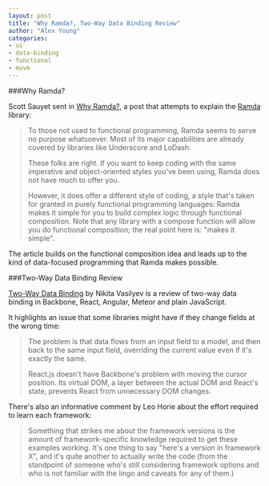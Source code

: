 ```yaml
---
layout: post
title: "Why Ramda?, Two-Way Data Binding Review"
author: "Alex Young"
categories:
- ui
- data-binding
- functional
- mvvm
---
```


###Why Ramda?

Scott Sauyet sent in [Why Ramda?](http://fr.umio.us/why-ramda/), a post that attempts to explain the [Ramda](https://github.com/CrossEye/ramda) library:


> To those not used to functional programming, Ramda seems to serve no purpose whatsoever. Most of its major capabilities are already covered by libraries like Underscore and LoDash.
>
> These folks are right. If you want to keep coding with the same imperative and object-oriented styles you've been using, Ramda does not have much to offer you.
>
> However, it does offer a different style of coding, a style that's taken for granted in purely functional programming languages: Ramda makes it simple for you to build complex logic through functional composition. Note that any library with a compose function will allow you do functional composition; the real point here is: "makes it simple".

The article builds on the functional composition idea and leads up to the kind of data-focused programming that Ramda makes possible.

###Two-Way Data Binding Review

[Two-Way Data Binding](http://n12v.com/2-way-data-binding/) by Nikita Vasilyev is a review of two-way data binding in Backbone, React, Angular, Meteor and plain JavaScript.

It highlights an issue that some libraries might have if they change fields at the wrong time:

> The problem is that data flows from an input field to a model,  and then back to the same input field, overriding the current value even if it's exactly the same.
>
> React.js doesn't have Backbone's problem with moving the cursor position. Its virtual DOM, a layer between the actual DOM and React's state, prevents React from unnecessary DOM changes.

There's also an informative comment by Leo Horie about the effort required to learn each framework:

> Something that strikes me about the framework versions is the amount of framework-specific knowledge required to get these examples working. It's one thing to say "here's a version in framework X", and it's quite another to actually write the code (from the standpoint of someone who's still considering framework options and who is not familiar with the lingo and caveats for any of them.)

